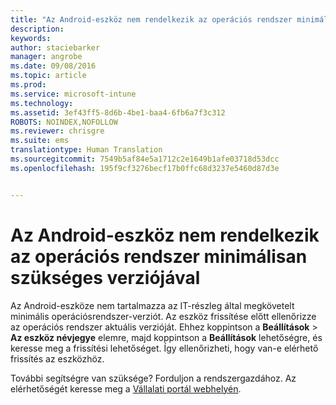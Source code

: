 ```yaml
---
title: "Az Android-eszköz nem rendelkezik az operációs rendszer minimálisan szükséges verziójával | Microsoft Intune"
description: 
keywords: 
author: staciebarker
manager: angrobe
ms.date: 09/08/2016
ms.topic: article
ms.prod: 
ms.service: microsoft-intune
ms.technology: 
ms.assetid: 3ef43ff5-8d6b-4be1-baa4-6fb6a7f3c312
ROBOTS: NOINDEX,NOFOLLOW
ms.reviewer: chrisgre
ms.suite: ems
translationtype: Human Translation
ms.sourcegitcommit: 7549b5af84e5a1712c2e1649b1afe03718d53dcc
ms.openlocfilehash: 195f9cf3276becf17b0ffc68d3237e5460d87d3e


---
```



# Az Android-eszköz nem rendelkezik az operációs rendszer minimálisan szükséges verziójával

Az Android-eszköze nem tartalmazza az IT-részleg által megkövetelt minimális operációsrendszer-verziót. Az eszköz frissítése előtt ellenőrizze az operációs rendszer aktuális verzióját. Ehhez koppintson a **Beállítások** &gt; **Az eszköz névjegye** elemre, majd koppintson a **Beállítások** lehetőségre, és keresse meg a frissítési lehetőséget. Így ellenőrizheti, hogy van-e elérhető frissítés az eszközhöz.

További segítségre van szüksége? Forduljon a rendszergazdához. Az elérhetőségét keresse meg a [Vállalati portál webhelyén](http://portal.manage.microsoft.com).




<!--HONumber=Sep16_HO2-->


